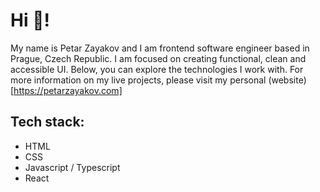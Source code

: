 # Hi 👋!

My name is Petar Zayakov and I am frontend software engineer based in Prague, Czech Republic. I am focused on creating functional, clean and accessible UI. Below, you can explore the technologies I work with. For more information on my live projects, please visit my personal (website)[https://petarzayakov.com]

## Tech stack:

- HTML
- CSS
- Javascript / Typescript
- React
